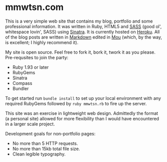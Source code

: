 # mmwtsn.com

This is a very simple web site that contains my blog, portfolio and some professional information. It was written in Ruby, HTML5 and [SASS](http://sass-lang.com/) (good ol', whitespace lovin', SASS) using [Sinatra](http://www.sinatrarb.com/). It is currently hosted on [Heroku](http://www.heroku.com/). All of the blog posts are written in [Markdown](http://daringfireball.net/projects/markdown/) edited in [Mou](http://mouapp.com/) (which, by the way, is excellent; I highly recommend it).

My site is open source. Feel free to fork it, bork it, twork it as you please. Pre-requsites to join the party: 

* Ruby 1.93 or later
* RubyGems
* Sinatra
* Compass
* Bundler

To get started run `bundle install` to set up your local environment with any required RubyGems followed by `ruby mmwtsn.rb` to fire up the server. 

This site was an exercise in lightweight web design. Admittedly the format (a personal site) allowed for more flexibility than I would have encountered in a larger scale project.

Development goals for non-portfolio pages:

* No more than 5 HTTP requests.
* No more than 15kb total file size.
* Clean legible typography.
